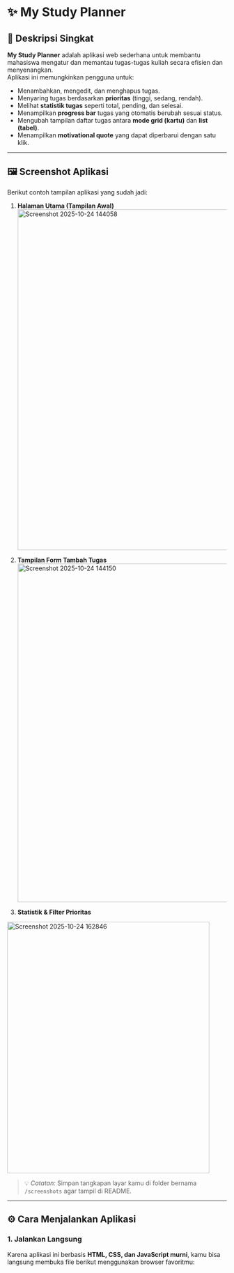 # ✨ My Study Planner

## 📌 Deskripsi Singkat
**My Study Planner** adalah aplikasi web sederhana untuk membantu mahasiswa mengatur dan memantau tugas-tugas kuliah secara efisien dan menyenangkan.  
Aplikasi ini memungkinkan pengguna untuk:

- Menambahkan, mengedit, dan menghapus tugas.  
- Menyaring tugas berdasarkan **prioritas** (tinggi, sedang, rendah).  
- Melihat **statistik tugas** seperti total, pending, dan selesai.  
- Menampilkan **progress bar** tugas yang otomatis berubah sesuai status.  
- Mengubah tampilan daftar tugas antara **mode grid (kartu)** dan **list (tabel)**.  
- Menampilkan **motivational quote** yang dapat diperbarui dengan satu klik.  

---

## 🖼️ Screenshot Aplikasi
Berikut contoh tampilan aplikasi yang sudah jadi:

1. **Halaman Utama (Tampilan Awal)**  
   <img width="1757" height="782" alt="Screenshot 2025-10-24 144058" src="https://github.com/user-attachments/assets/7c262f47-dfac-41ba-a19c-3e9ec6fee4ae" />

2. **Tampilan Form Tambah Tugas**  
   <img width="771" height="777" alt="Screenshot 2025-10-24 144150" src="https://github.com/user-attachments/assets/109cfaeb-41be-451b-833d-ab65730a057a" />

3. **Statistik & Filter Prioritas**  
  <img width="464" height="577" alt="Screenshot 2025-10-24 162846" src="https://github.com/user-attachments/assets/d6405293-8ce0-4f61-9cc9-5544bf02f987" />


> 💡 *Catatan:* Simpan tangkapan layar kamu di folder bernama `/screenshots` agar tampil di README.

---

## ⚙️ Cara Menjalankan Aplikasi

### 1. Jalankan Langsung
Karena aplikasi ini berbasis **HTML, CSS, dan JavaScript murni**, kamu bisa langsung membuka file berikut menggunakan browser favoritmu:


